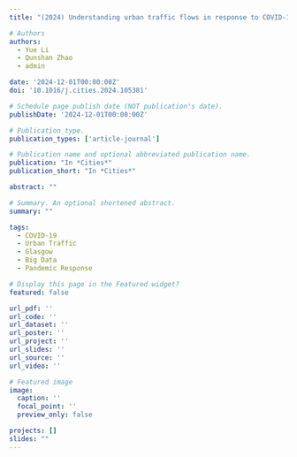 ```yaml
---
title: "(2024) Understanding urban traffic flows in response to COVID-19 pandemic with emerging urban big data in Glasgow. Cities, 154, 105381"

# Authors
authors:
  - Yue Li
  - Qunshan Zhao
  - admin

date: '2024-12-01T00:00:00Z'
doi: '10.1016/j.cities.2024.105381'

# Schedule page publish date (NOT publication's date).
publishDate: '2024-12-01T00:00:00Z'

# Publication type.
publication_types: ['article-journal']

# Publication name and optional abbreviated publication name.
publication: "In *Cities*"
publication_short: "In *Cities*"

abstract: ""

# Summary. An optional shortened abstract.
summary: ""

tags:
  - COVID-19
  - Urban Traffic
  - Glasgow
  - Big Data
  - Pandemic Response

# Display this page in the Featured widget?
featured: false

url_pdf: ''
url_code: ''
url_dataset: ''
url_poster: ''
url_project: ''
url_slides: ''
url_source: ''
url_video: ''

# Featured image
image:
  caption: ''
  focal_point: ''
  preview_only: false

projects: []
slides: ""
---
```

